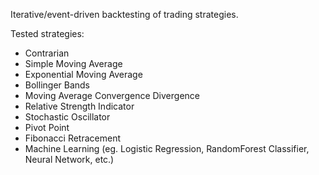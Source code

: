 Iterative/event-driven backtesting of trading strategies.

Tested strategies:
- Contrarian
- Simple Moving Average
- Exponential Moving Average
- Bollinger Bands
- Moving Average Convergence Divergence
- Relative Strength Indicator
- Stochastic Oscillator
- Pivot Point
- Fibonacci Retracement
- Machine Learning (eg. Logistic Regression, RandomForest Classifier, Neural Network, etc.)
